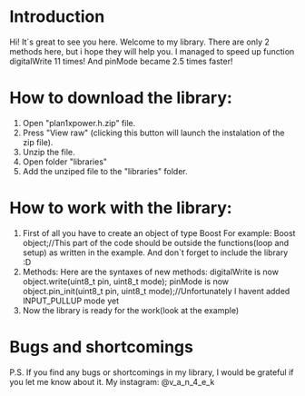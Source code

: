 # Introduction 
Hi! It`s great to see you here.
  Welcome to my library.
  There are only 2 methods here, but i hope they will help you.
  I managed to speed up function digitalWrite 11 times!
  And pinMode became 2.5 times faster!

# How to download the library: 
1) Open "plan1xpower.h.zip" file.
2) Press "View raw" (clicking this button will launch the instalation of the zip file).
3) Unzip the file.
4) Open folder "libraries"
5) Add the unziped file to the "libraries" folder.

# How to work with the library:
1) First of all you have to create an object of type Boost
For example:
Boost object;//This part of the code should be outside the functions(loop and setup) as written in the example.
And don`t forget to include the library :D
2) Methods:
Here are the syntaxes of new methods:
digitalWrite is now object.write(uint8_t pin, uint8_t mode);
pinMode is now object.pin_init(uint8_t pin, uint8_t mode);//Unfortunately I havent added INPUT_PULLUP mode yet
4) Now the library is ready for the work(look at the example)
# Bugs and shortcomings 
P.S. If you find any bugs or shortcomings in my library, I would be grateful if you let me know about it.
My instagram: @v_a_n_4_e_k

